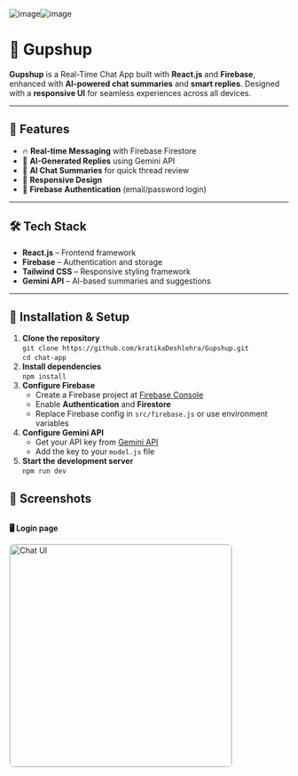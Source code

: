 ![image](https://github.com/user-attachments/assets/eb27fc0f-58dd-4304-9ef9-2712fdb24e27)![image](https://github.com/user-attachments/assets/0329c3b1-0094-49b6-adee-8be4ecf8d34a)<h1>💬 Gupshup</h1>

<p><strong>Gupshup</strong> is a Real-Time Chat App built with <strong>React.js</strong> and <strong>Firebase</strong>, enhanced with <strong>AI-powered chat summaries</strong> and <strong>smart replies</strong>. Designed with a <strong>responsive UI</strong> for seamless experiences across all devices.</p>

<hr>

<h2>🚀 Features</h2>
<ul>
  <li>🔥 <strong>Real-time Messaging</strong> with Firebase Firestore</li>
  <li>🤖 <strong>AI-Generated Replies</strong> using Gemini API</li>
  <li>🧠 <strong>AI Chat Summaries</strong> for quick thread review</li>
  <li>📱 <strong>Responsive Design</strong></li>
  <li>🔐 <strong>Firebase Authentication</strong> (email/password login)</li>
</ul>

<hr>

<h2>🛠️ Tech Stack</h2>
<ul>
  <li><strong>React.js</strong> – Frontend framework</li>
  <li><strong>Firebase</strong> – Authentication and storage</li>
  <li><strong>Tailwind CSS</strong> – Responsive styling framework</li>
  <li><strong>Gemini API</strong> – AI-based summaries and suggestions</li>
</ul>

<hr>

<h2>🔧 Installation & Setup</h2>

<ol>
  <li>
    <strong>Clone the repository</strong><br>
    <code>git clone https://github.com/kratikaDeshlehra/Gupshup.git</code><br>
    <code>cd chat-app</code>
  </li>
  <li>
    <strong>Install dependencies</strong><br>
    <code>npm install</code>
  </li>
  <li>
    <strong>Configure Firebase</strong>
    <ul>
      <li>Create a Firebase project at <a href="https://console.firebase.google.com/">Firebase Console</a></li>
      <li>Enable <strong>Authentication</strong> and <strong>Firestore</strong></li>
      <li>Replace Firebase config in <code>src/firebase.js</code> or use environment variables</li>
    </ul>
  </li>
  <li>
    <strong>Configure Gemini API</strong>
    <ul>
      <li>Get your API key from <a href="https://makersuite.google.com/app">Gemini API</a></li>
      <li>Add the key to your <code>model.js</code> file</li>
    </ul>
  </li>
  <li>
    <strong>Start the development server</strong><br>
    <code>npm run dev</code>
  </li>
</ol>

<h2>📸 Screenshots</h2>

<!-- Replace with actual paths like ./screenshots/home.png -->
<div style="display: flex; flex-wrap: wrap; gap: 16px;">
  <div>
    <p><strong>🖥️ Login page</strong></p>
    <img src="https://github.com/user-attachments/assets/e3ef27a0-a4e5-4105-8a74-e76c4d44e606" alt="Chat UI" width="400" style="border: 1px solid #ccc; border-radius: 8px;" />
  </div>




